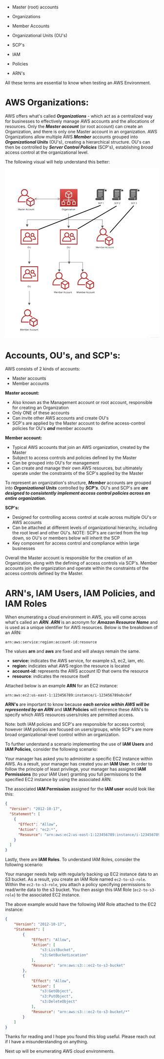 
- Master (root) accounts
- Organizations
- Member Accounts
- Organizational Units (OU's)
- SCP's

- IAM
- Policies
- ARN's

All these terms are essential to know when testing an AWS Environment.


# AWS Organizations:

AWS offers what's called ***Organizations*** - which act as a centralized way for businesses to effectively manage AWS accounts and the allocations of resources. Only the ***Master account*** (or root account) can create an Organization, and there is only one Master account in an organization. AWS Organizations allow multiple AWS ***Member*** accounts grouped into ***Organizational Units*** (OU's), creating a hierarchical structure. OU's can then be controlled by ***Server Control Policies*** (SCP's), establishing *broad* access control at the organizational level.

The following visual will help understand this better:


![AWS-Orgs](https://github.com/johnchd/johnchd.github.io/raw/main/_posts/1.png)



# Accounts, OU's, and SCP's:

AWS consists of 2 kinds of accounts: 
- Master accounts 
- Member accounts

**Master account:**
- Also known as the Management account or root account, responsible for creating an Organization
- Only ONE of these accounts
- Can invite other AWS accounts and create OU's
- SCP's are applied by the Master account to define access-control policies for OU's ***and*** member accounts 

**Member account:**
- Typical AWS accounts that join an AWS organization, created by the Master
- Subject to access controls and policies defined by the Master
- Can be grouped into OU's for management
- Can create and manage their own AWS resources, but ultimately operate under the constraints of the SCP's applied by the Master

To represent an organization's structure, ***Member*** accounts are grouped into ***Organizational Units*** controlled by ***SCP's***. OU's and SCP's are ***are designed to consistently implement access control policies across an entire organization.***

**SCP's:**
- Designed for controlling access control at scale across multiple OU's or AWS accounts
- Can be attached at different levels of organizational hierarchy, including the root level and other OU's. NOTE: SCP's are carried from the top down, so OU's or members below will inherit the SCP
- Key component for access control and compliance within large businesses

Overall the Master account is responsible for the creation of an Organization, along with the defining of access controls via SCP's.  Member accounts join the organization and operate within the constraints of the access controls defined by the Master. 


# ARN's, IAM Users, IAM Policies, and IAM Roles

When enumerating a cloud environment in AWS, you will come across what's called an ***ARN***. ***ARN*** is an acronym for ***Amazon Resource Name*** and is used as a unique identifier for AWS resources. Below is the breakdown of an ARN:

```
arn:aws:service:region:account-id:resource
```

The values **arn** and **aws** are fixed and will always remain the same.
- **service:** indicates the AWS service, for example s3, ec2, iam, etc.
- **region:** indicates what AWS region the resource is located
- **account-id:** represents the AWS account ID that owns the resource
- **resource**: indicates the resource itself

Attached below is an example **ARN** for an EC2 instance:
```
arn:aws:ec2:us-east-1:123456789:instance/i-123456789abcdef
```

**ARN's** are important to know because ***each service within AWS will be represented by an ARN*** and **IAM Policies** will reference these ARN's to specify which AWS resources users/roles are permitted access.

Note: both IAM policies and SCP's are responsible for access control; however IAM policies are focused on users/groups, while SCP's are more broad organizational-level control within an organization.

To further understand a scenario implementing the use of **IAM Users** and **IAM Policies**, consider the following scenario:

Your manager has asked you to administer a specific EC2 instance within AWS. As a result, your manager has created you an **IAM User**. In order to follow the principle of least privilege, your manager has assigned **IAM Permissions** (to your IAM User) granting you full permissions to the specified EC2 instance by using the associated ARN.

The associated **IAM Permission** assigned for the **IAM user** would look like this:
```json
{
  "Version": "2012-10-17",
  "Statement": [
    {
      "Effect": "Allow",
      "Action": "ec2:*",
      "Resource": "arn:aws:ec2:us-east-1:123456789:instance/i-123456789abcdef"
    }
  ]
}
```

Lastly, there are **IAM Roles**. To understand IAM Roles, consider the following scenario:

Your manager needs help with regularly backing up EC2 instance data to an S3 bucket. As a result, you create an IAM Role named `ec2-to-s3-role`. Within the `ec2-to-s3-role`, you attach a policy specifying permissions to read/write data to the s3 bucket. You then assign this IAM Role (`ec2-to-s3-role`) to the associated EC2 instance.

The above example would have the following IAM Role attached to the EC2 instance:
```json
{
    "Version": "2012-10-17",
    "Statement": [
        {
            "Effect": "Allow",
            "Action": [
                "s3:ListBucket",
                "s3:GetBucketLocation"
            ],
            "Resource": "arn:aws:s3:::ec2-to-s3-bucket"
        },
        {
            "Effect": "Allow",
            "Action": [
                "s3:GetObject",
                "s3:PutObject",
                "s3:DeleteObject"
            ],
            "Resource": "arn:aws:s3:::ec2-to-s3-bucket/*"
        }
    ]
}

```


Thanks for reading and I hope you found this blog useful. Please reach out if I have a misunderstanding on anything.

Next up will be enumerating AWS cloud environments.





